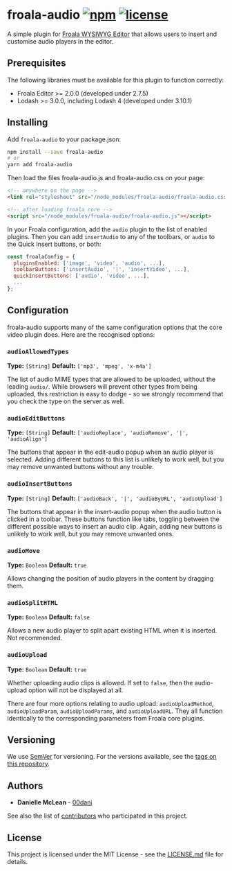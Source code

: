 # froala-audio [![npm](https://img.shields.io/npm/v/froala-audio.svg)](https://www.npmjs.com/package/froala-audio) [![license](https://img.shields.io/github/license/ecoach-lms/froala-audio.svg)](LICENSE.md)

A simple plugin for [Froala WYSIWYG Editor](https://www.froala.com/wysiwyg-editor/) that allows users to insert and customise audio players in the editor.

## Prerequisites

The following libraries must be available for this plugin to function correctly:

* Froala Editor >= 2.0.0 (developed under 2.7.5)
* Lodash >= 3.0.0, including Lodash 4 (developed under 3.10.1)

## Installing

Add `froala-audio` to your package.json:
```bash
npm install --save froala-audio
# or
yarn add froala-audio
```

Then load the files froala-audio.js and froala-audio.css on your page:
```html
<!-- anywhere on the page -->
<link rel="stylesheet" src="/node_modules/froala-audio/froala-audio.css" />

<!-- after loading froala core -->
<script src="/node_modules/froala-audio/froala-audio.js"></script>
```

In your Froala configuration, add the `audio` plugin to the list of enabled plugins. Then you can add `insertAudio` to any of the toolbars, or `audio` to the Quick Insert buttons, or both:
```javascript
const froalaConfig = {
  pluginsEnabled: ['image', 'video', 'audio', ...],
  toolbarButtons: ['insertAudio', '|', 'insertVideo', ...],
  quickInsertButtons: ['audio', 'video', ...],
  ...
};
```

## Configuration

froala-audio supports many of the same configuration options that the core video plugin does. Here are the recognised options:

### `audioAllowedTypes`

**Type:** `[String]`
**Default:** `['mp3', 'mpeg', 'x-m4a']` 

The list of audio MIME types that are allowed to be uploaded, without the leading `audio/`. While browsers will prevent other types from being uploaded, this restriction is easy to dodge - so we strongly recommend that you check the type on the server as well.

### `audioEditButtons`

**Type:** `[String]`
**Default:** `['audioReplace', 'audioRemove', '|', 'audioAlign']`

The buttons that appear in the edit-audio popup when an audio player is selected. Adding different buttons to this list is unlikely to work well, but you may remove unwanted buttons without any trouble.

### `audioInsertButtons`

**Type:** `[String]`
**Default:** `['audioBack', '|', 'audioByURL', 'audioUpload']`

The buttons that appear in the insert-audio popup when the audio button is clicked in a toolbar. These buttons function like tabs, toggling between the different possible ways to insert an audio clip. Again, adding new buttons is unlikely to work well, but you may remove unwanted ones.

### `audioMove`

**Type:** `Boolean`
**Default:** `true`

Allows changing the position of audio players in the content by dragging them.

### `audioSplitHTML`

**Type:** `Boolean`
**Default:** `false`

Allows a new audio player to split apart existing HTML when it is inserted. Not recommended.

### `audioUpload`

**Type:** `Boolean`
**Default:** `true`

Whether uploading audio clips is allowed. If set to `false`, then the audio-upload option will not be displayed at all.

There are four more options relating to audio upload: `audioUploadMethod`, `audioUploadParam`, `audioUploadParams`, and `audioUploadURL`. They all function identically to the corresponding parameters from Froala core plugins.

## Versioning

We use [SemVer](http://semver.org/) for versioning. For the versions available, see the [tags on this repository](https://github.com/ecoach-lms/froala-audio/tags). 

## Authors

* **Danielle McLean** - [00dani](https://github.com/00dani)

See also the list of [contributors](https://github.com/ecoach-lms/froala-audio/contributors) who participated in this project.

## License

This project is licensed under the MIT License - see the [LICENSE.md](LICENSE.md) file for details.
